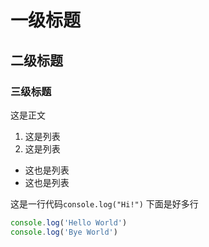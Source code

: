 # 一级标题
## 二级标题
### 三级标题

这是正文

1. 这是列表
2. 这是列表

* 这也是列表
* 这也是列表
  
这是一行代码`console.log("Hi!")`
下面是好多行

```javascript
console.log('Hello World')
console.log('Bye World')
```